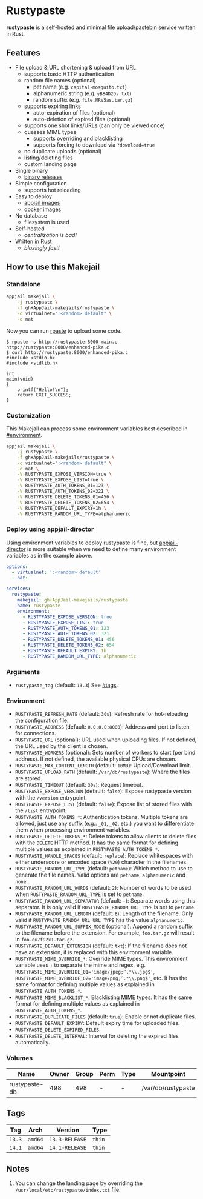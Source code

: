 # Rustypaste

**rustypaste** is a self-hosted and minimal file upload/pastebin service written in Rust.

## Features

- File upload & URL shortening & upload from URL
  - supports basic HTTP authentication
  - random file names (optional)
    - pet name (e.g. `capital-mosquito.txt`)
    - alphanumeric string (e.g. `yB84D2Dv.txt`)
    - random suffix (e.g. `file.MRV5as.tar.gz`)
  - supports expiring links
    - auto-expiration of files (optional)
    - auto-deletion of expired files (optional)
  - supports one shot links/URLs (can only be viewed once)
  - guesses MIME types
    - supports overriding and blacklisting
    - supports forcing to download via `?download=true`
  - no duplicate uploads (optional)
  - listing/deleting files
  - custom landing page
- Single binary
  - [binary releases](https://github.com/orhun/rustypaste/releases)
- Simple configuration
  - supports hot reloading
- Easy to deploy
  - [appjail images](https://github.com/AppJail-makejails/rustypaste)
  - [docker images](https://hub.docker.com/r/orhunp/rustypaste)
- No database
  - filesystem is used
- Self-hosted
  - *centralization is bad!*
- Written in Rust
  - *blazingly fast!*
  
## How to use this Makejail

### Standalone

```sh
appjail makejail \
    -j rustypaste \
    -f gh+AppJail-makejails/rustypaste \
    -o virtualnet=":<random> default" \
    -o nat
```

Now you can run [rpaste](https://github.com/orhun/rustypaste-cli) to upload some code.

```
$ rpaste -s http://rustypaste:8000 main.c
http://rustypaste:8000/enhanced-pika.c
$ curl http://rustypaste:8000/enhanced-pika.c
#include <stdio.h>
#include <stdlib.h>

int
main(void)
{
    printf("Hello!\n");
    return EXIT_SUCCESS;
}
```

### Customization

This Makejail can process some environment variables best described in [#environment](#environment).

```sh
appjail makejail \
    -j rustypaste \
    -f gh+AppJail-makejails/rustypaste \
    -o virtualnet=":<random> default" \
    -o nat \
    -V RUSTYPASTE_EXPOSE_VERSION=true \
    -V RUSTYPASTE_EXPOSE_LIST=true \
    -V RUSTYPASTE_AUTH_TOKENS_01=123 \
    -V RUSTYPASTE_AUTH_TOKENS_02=321 \
    -V RUSTYPASTE_DELETE_TOKENS_01=456 \
    -V RUSTYPASTE_DELETE_TOKENS_02=654 \
    -V RUSTYPASTE_DEFAULT_EXPIRY=1h \
    -V RUSTYPASTE_RANDOM_URL_TYPE=alphanumeric
```

### Deploy using appjail-director

Using environment variables to deploy rustypaste is fine, but [appjail-director](https://github.com/DtxdF/director) is more suitable when we need to define many environment variables as in the example above.

```yaml
options:
  - virtualnet: ':<random> default'
  - nat:

services:
  rustypaste:
    makejail: gh+AppJail-makejails/rustypaste
    name: rustypaste
    environment:
      - RUSTYPASTE_EXPOSE_VERSION: true
      - RUSTYPASTE_EXPOSE_LIST: true
      - RUSTYPASTE_AUTH_TOKENS_01: 123
      - RUSTYPASTE_AUTH_TOKENS_02: 321
      - RUSTYPASTE_DELETE_TOKENS_01: 456
      - RUSTYPASTE_DELETE_TOKENS_02: 654
      - RUSTYPASTE_DEFAULT_EXPIRY: 1h
      - RUSTYPASTE_RANDOM_URL_TYPE: alphanumeric
```

### Arguments

* `rustypaste_tag` (default: `13.3`) See [#tags](#tags).

### Environment

* `RUSTYPASTE_REFRESH_RATE` (default: `30s`): Refresh rate for hot-reloading the configuration file.
* `RUSTYPASTE_ADDRESS` (default: `0.0.0.0:8000`): Address and port to listen for connections.
* `RUSTYPASTE_URL` (optional): URL used when uploading files. If not defined, the URL used by the client is chosen.
* `RUSTYPASTE_WORKERS` (optional): Sets number of workers to start (per bind address). If not defined, the available physical CPUs are chosen.
* `RUSTYPASTE_MAX_CONTENT_LENGTH` (default: `10MB`): Upload/Download limit.
* `RUSTYPASTE_UPLOAD_PATH` (default: `/var/db/rustypaste`): Where the files are stored.
* `RUSTYPASTE_TIMEOUT` (default: `30s`): Request timeout.
* `RUSTYPASTE_EXPOSE_VERSION` (default: `false`): Expose rustypaste version with the `/version` entrypoint.
* `RUSTYPASTE_EXPOSE_LIST` (default: `false`): Expose list of stored files with the `/list` entrypoint.
* `RUSTYPASTE_AUTH_TOKENS_*`: Authentication tokens. Multiple tokens are allowed, just use any suffix (e.g.: `_01`, `_02`, etc.) you want to differentiate them when processing environment variables.
* `RUSTYPASTE_DELETE_TOKENS_*`: Delete tokens to allow clients to delete files with the `DELETE` HTTP method. It has the same format for defining multiple values as explained in `RUSTYPASTE_AUTH_TOKENS_*`.
* `RUSTYPASTE_HANDLE_SPACES` (default: `replace`): Replace whitespaces with either underscore or encoded space (`%20`) character in the filenames.
* `RUSTYPASTE_RANDOM_URL_TYPE` (default: `petname`): Which method to use to generate the file names. Valid options are `petname`, `alphanumeric` and `none`.
* `RUSTYPASTE_RANDOM_URL_WORDS` (default: `2`): Number of words to be used when `RUSTYPASTE_RANDOM_URL_TYPE` is set to `petname`.
* `RUSTYPASTE_RANDOM_URL_SEPARATOR` (default: `-`): Separate words using this separator. It is only valid if `RUSTYPASTE_RANDOM_URL_TYPE` is set to `petname`.
* `RUSTYPASTE_RANDOM_URL_LENGTH` (default: `8`): Length of the filename. Only valid if `RUSTYPASTE_RANDOM_URL_URL_TYPE` has the value `alphanumeric`.
* `RUSTYPASTE_RANDOM_URL_SUFFIX_MODE` (optional): Append a random suffix to the filename before the extension. For example, `foo.tar.gz` will result in `foo.eu7f92x1.tar.gz`.
* `RUSTYPASTE_DEFAULT_EXTENSION` (default: `txt`): If the filename does not have an extension, it is replaced with this environment variable.
* `RUSTYPASTE_MIME_OVERRIDE_*`: Override MIME types. This environment variable uses `;` to separate the mime and regex, e.g. `RUSTYPASTE_MIME_OVERRIDE_01='image/jpeg;^.*\\.jpg$'`, `RUSTYPASTE_MIME_OVERRIDE_02='image/png;^.*\\.png$'`, etc. It has the same format for defining multiple values as explained in `RUSTYPASTE_AUTH_TOKENS_*`.
* `RUSTYPASTE_MIME_BLACKLIST_*`. Blacklisting MIME types. It has the same format for defining multiple values as explained in `RUSTYPASTE_AUTH_TOKENS_*`.
* `RUSTYPASTE_DUPLICATE_FILES` (default: `true`): Enable or not duplicate files.
* `RUSTYPASTE_DEFAULT_EXPIRY`: Default expiry time for uploaded files.
* `RUSTYPASTE_DELETE_EXPIRED_FILES`.
* `RUSTYPASTE_DELETE_INTERVAL`: Interval for deleting the expired files automatically.

### Volumes

| Name           | Owner | Group | Perm | Type | Mountpoint          |
| -------------- | ----- | ----- | ---- | ---- | ------------------- |
| rustypaste-db  | 498   | 498   |  -   |  -   | /var/db/rustypaste  |

## Tags
  
| Tag      | Arch    | Version        | Type   |
| -------- | ------- | -------------- | ------ |
| `13.3`   | `amd64` | `13.3-RELEASE` | `thin` |
| `14.1`   | `amd64` | `14.1-RELEASE` | `thin` |

## Notes

1. You can change the landing page by overriding the `/usr/local/etc/rustypaste/index.txt` file.
